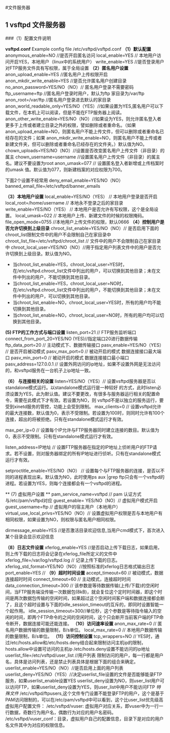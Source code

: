 #文件服务器

## 1 vsftpd 文件服务器
###（1）配置文件说明

**vsftpd.conf**
 Example config file /etc/vsftpd/vsftpd.conf
**（1）默认配置**
anonymous_enable=NO //是否开启匿名访问
local_enable=YES // 本地用户访问开启YES，本地用户（linux中的系统用户）
write_enable=YES //是否登录用户对FTP服务文件具有写权限，属于全局设置
**（2）匿名用户设置**
anon_upload_enable=YES //匿名用户上传权限开启
anon_mkdir_write_enable=YES //是否允许匿名用户创建目录
no_anon_password=YES/NO（NO）// 匿名用户登录不需要密码
ftp_username=ftp //匿名用户登录时用户，默认为ftp 家目录为/var/ftp
anon_root=/var/ftp //匿名用户登录进去默认的家目录
anon_world_readable_only=YES/NO（YES）//如果设置为YES,匿名用户可以下载文件，在本机上可以阅读，但是不能在FTP服务器上阅读。
anon_other_write_enable=YES/NO（NO）//如果设为YES，则允许匿名登入者更多于上传或者建立目录之外的权限，譬如删除或者重命名。（如果 anon_upload_enable=NO，则匿名用户不能上传文件，但可以删除或者重命名已经存在的文件；如果 anon_mkdir_write_enable=NO，则匿名用户不能上传或者新建文件夹，但可以删除或者重命名已经存在的文件夹。）默认值为NO。
chown_uploads=YES/NO（NO）//设置是否改变匿名用户上传文件（非目录）的属主
chown_username=username //设置匿名用户上传文件（非目录）的属主名。建议不要设置为root
anon_umask=077 // 设置匿名登入者新增或上传档案时的umask 值。默认值为077，则新建档案的对应权限为700。

下面2个设置不经常用
deny_email_enable=YES/NO（NO）
banned_email_file=/etc/vsftpd/banner_emails

**（3）本地用户设置**
local_enable=YES/NO（YES） // 本地用户登录是否开启
local_root=/home/username // 本地永不登录之后的家目录
write_enable=YES/NO（YES） // 本地用户是否允许有写权限，这个是全局设置。
local_umask=022 // 本地用户上传、新建文件的时候的权限掩码。
file_open_mode=0755 //本地用户上传文件的权限，默认0666
**（4）控制用户是否允许切换到上级目录**
chroot_list_enable=YES/NO（NO）// 是否启用下面的chroot_list限制文件中的用户不会限制自己在家目录中
chroot_list_file=/etc/vsftpd/chroot_list // 文件中的用户不会限制自己在家目录中
chroot_local_user=YES/NO（NO）//用于指定用户列表文件中的用户是否允许切换到上级目录。默认值为NO。
- 当chroot_list_enable=YES，chroot_local_user=YES时，在/etc/vsftpd.chroot_list文件中列出的用户，可以切换到其他目录；未在文件中列出的用户，不能切换到其他目录。
- 当chroot_list_enable=YES，chroot_local_user=NO时，在/etc/vsftpd.chroot_list文件中列出的用户，不能切换到其他目录；未在文件中列出的用户，可以切换到其他目录。
- 当chroot_list_enable=NO，chroot_local_user=YES时，所有的用户均不能切换到其他目录。
- 当chroot_list_enable=NO，chroot_local_user=NO时，所有的用户均可以切换到其他目录。

**(5) FTP的工作方式与端口设置**
listen_port=21 // FTP服务监听端口
connect_from_port_20=YES/NO (YES)//指定端口20进行数据传输
ftp_data_port=20 // 主动模式下、数据传输接口
pasv_enable=YES/NO（YES） // 是否开启被动模式
pasv_max_port=0 // 被动开启的模式 数据连接接口最大端口
pasv_min_port=0 // 被动开启的模式 数据连接接口最小端口
pasv_address=127.0.0.1 // 设置外网访问的ip地址，如果不设置外网是无法访问的，和vsftpd服务在一台机子上ip地址一致。

**（6） 与连接相关的设置**
listen=YES/NO（YES）// 设置vsftpd服务器是否以standalone模式运行。以standalone模式运行是一种较好 的方式，此时listen必须设置为YES，此为默认值。建议不要更改，有很多与服务器运行相关的配置命令，需要在此模式下才有效。若设置为NO，则 vsftpd不是以独立的服务运行，要受到xinetd服务的管控，功能上会受到限制。
max_clients=0 // 设置vsftpd允许的最大连接数，默认值为0，表示不受限制。若设置为100时，则同时允许有100个连接，超出的将被拒绝。只有在standalone模式运行才有效。

max_per_ip=0 // 设置每个IP允许与FTP服务器同时建立连接的数目。默认值为0，表示不受限制。只有在standalone模式运行才有效。

listen_address=IP地址 // 设置FTP服务器在指定的IP地址上侦听用户的FTP请求。若不设置，则对服务器绑定的所有IP地址进行侦听。只有在standalone模式运行才有效。

setproctitle_enable=YES/NO（NO） // 设置每个与FTP服务器的连接，是否以不同的进程表现出来。默认值为NO，此时使用ps aux |grep ftp只会有一个vsftpd的进程。若设置为YES，则每个连接都会有一个vsftpd的进程。

** (7) 虚拟用户设置 **
pam_service_name=vsftpd // pam 认证方式与/etc/pam/vsftpd对应
guest_enable= YES/NO（NO）// 虚拟用户模式开启
guest_username=ftp // 虚拟用户的宿主用户（本地用户）
virtual_use_local_privs=YES/NO（NO）// 设置虚拟用户权限是否与本地用户有相同权限，如果设置为NO，则权限与匿名用户相同权限。

dirmessage_enable=YES //是否激活目录欢迎信息,当用户cmd模式下，首次进入某个目录会显示欢迎信息

**（8）日志文件设置**
xferlog_enable=YES //是否启动上传下载日志，如果启用，则上传下载的日志将会记录在xferlog_file所定义的文件中
xferlog_file=/var/log/vsftpd.log // 记录上传下载的日志。
xferlog_std_format=YES/NO（NO）//按照标准的xferlog日志格式输出日志
port_enable=YES //
**（9）超时时间设置**
accept_timeout=60 // 被动模式，数据连接超时时间
connect_timeout=60 // 主动模式，连接超时时间
data_connection_timeout=300 // 该参数是等待数据传输(上传/下载)的空闲时间，当FTP服务端没传输一次数据包(8kB)，就会复位这个定时时间器，即这个时间是两次数据包传输的空闲时间，如果超过这个空闲时间客户端和数据连接都会断了，且这个超时设置与下面的idle_session_timeout的互斥的，即同时设置智能一个起作用。
idle_session_timeout=300//单位秒，这个参数是等待指令输入的空闲的时间，即两个FTP命令的之间的空闲时间，这个只会断开当前客户端的FTP命令断开，数据连接可能还能连接。
**（10）访问速率设置**
anon_max_rate=0 // 匿名用户数据传输的数量限制，B/s单位。
local_max_rate=0 //  本地用户数据传输的数量限制，B/s单位。
**（11）访问控制设置**
tcp_wrappers=NO // YES时，通过/etc/hosts.allow和/etc/hosts.deny结合起来限制访问主机ip的限制，hosts.allow中设置可访问的主机ip /etc/hosts.deny设置不能访问的ip地址
userlist_file=/etc/vsftpd/user_list //用户列表 限制访问的用户，每一行都是用户名，具体是访问列表，还是禁止列表具体是根据下面的组合来确定。
userlist_enable=YES/NO（NO）//是否启用上面的用户列表
userlist_deny=YES/NO（YES）//决定userlist_file设置的文件是否能够能录FTP服务，如果userlist_enable设置YES userlist_deny设置为NO，则user_list用户可以访问FTP，如果userlist_deny设置为YES，则user_list中用户不能访问FTP
*特殊文件*
/etc/vsftpd/ftpusers,这个文件专门设置不能登录FTP的用户，这个是基于PAM访问限制的，可以在/etc/pam/vsftpd中可以看到，这个比user_list优先级高
虚拟用户配置文件：
/etc/vsftpd/vuser: 虚拟用户对应关系，即vuser中为一行一行数据，奇数行为用户名，偶数行为对应的用户名密码。
/etc/vsftpd/vuser_conf：目录，虚拟用户自己的配置信息，目录下是对应的用户名文件其中为对应的权限信息。




